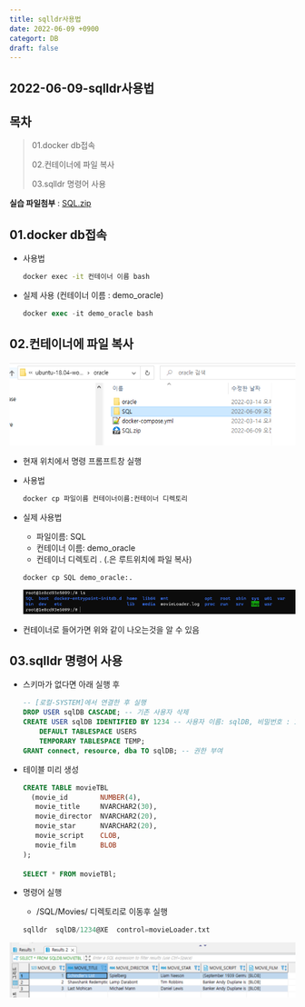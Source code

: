 ```yaml
---
title: sqlldr사용법
date: 2022-06-09 +0900
categort: DB
draft: false
---
```


## 2022-06-09-sqlldr사용법

## 목차

>01.docker db접속
>
>02.컨테이너에 파일 복사
>
>03.sqlldr 명령어 사용

**실습 파일첨부** :  [SQL.zip](..\..\assets\db_assets\SQL.zip) 

## 01.docker db접속

- 사용법

  ```sh
  docker exec -it 컨테이너 이름 bash
  ```

- 실제 사용 (컨테이너 이름 : demo_oracle)

  ```sql
  docker exec -it demo_oracle bash
  ```

## 02.컨테이너에 파일 복사

![image-20220609091500808](../../assets/img/post/2022-06-09-sqlldr사용법/image-20220609091500808.png)

- 현재 위치에서 명령 프롬프트창 실행

- 사용법

  ```sh
  docker cp 파일이름 컨테이너이름:컨테이너 디렉토리
  ```

- 실제 사용법 

  - 파일이름: SQL
  - 컨테이너 이름: demo_oracle 
  - 컨테이너 디렉토리 . (.은 루트위치에 파일 복사)

  ```sh
  docker cp SQL demo_oracle:.
  ```

  ![image-20220609091801923](../../assets/img/post/2022-06-09-sqlldr사용법/image-20220609091801923.png)

- 컨테이너로 들어가면 위와 같이 나오는것을 알 수 있음

## 03.sqlldr 명령어 사용

- 스키마가 없다면 아래 실행 후 

  ```sql
  -- [로컬-SYSTEM]에서 연결한 후 실행
  DROP USER sqlDB CASCADE; -- 기존 사용자 삭제
  CREATE USER sqlDB IDENTIFIED BY 1234 -- 사용자 이름: sqlDB, 비밀번호 : 1234
      DEFAULT TABLESPACE USERS
      TEMPORARY TABLESPACE TEMP;
  GRANT connect, resource, dba TO sqlDB; -- 권한 부여
  ```

- 테이블 미리 생성

  ```sql
  CREATE TABLE movieTBL 
    (movie_id        NUMBER(4),
     movie_title     NVARCHAR2(30),
     movie_director  NVARCHAR2(20),
     movie_star      NVARCHAR2(20),
     movie_script    CLOB,
     movie_film      BLOB
  );
  
  SELECT * FROM movieTBl;
  ```

- 명령어 실행

  - /SQL/Movies/ 디렉토리로 이동후 실행

  ```sql
  sqlldr  sqlDB/1234@XE  control=movieLoader.txt
  ```

![image-20220609101811458](../../assets/img/post/2022-06-09-sqlldr사용법/image-20220609101811458.png)


